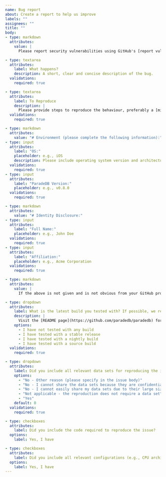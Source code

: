 ```yaml
---
name: Bug report
about: Create a report to help us improve
labels: ""
assignees: ""
title: ""
body:
- type: markdown
  attributes:
    value: |
      Please report security vulnerabilities using GitHub's [report vulnerability form](https://github.com/paradedb/paradedb/security/advisories/new).

- type: textarea
  attributes:
    label: What happens?
    description: A short, clear and concise description of the bug.
  validations:
    required: true

- type: textarea
  attributes:
    label: To Reproduce
    description: |
      Please provide steps to reproduce the behaviour, preferably a [minimal reproducible example](https://en.wikipedia.org/wiki/Minimal_reproducible_example). Please adhere to the following guidelines:
  validations:
    required: true

- type: markdown
  attributes:
    value: "# Environment (please complete the following information):"
- type: input
  attributes:
    label: "OS:"
    placeholder: e.g., iOS
    description: Please include operating system version and architecture (e.g., aarch64, x86, x64, etc)
  validations:
    required: true
- type: input
  attributes:
    label: "ParadeDB Version:"
    placeholder: e.g., v0.8.0
  validations:
    required: true

- type: markdown
  attributes:
    value: "# Identity Disclosure:"
- type: input
  attributes:
    label: "Full Name:"
    placeholder: e.g., John Doe
  validations:
    required: true
- type: input
  attributes:
    label: "Affiliation:"
    placeholder: e.g., Acme Corporation
  validations:
    required: true

- type: markdown
  attributes:
    value: |
      If the above is not given and is not obvious from your GitHub profile page, we might close your issue without further review. Please refer to the [reasoning behind this rule](https://berthub.eu/articles/posts/anonymous-help/) if you have questions.

- type: dropdown
  attributes:
    label: What is the latest build you tested with? If possible, we recommend testing by compiling the latest `dev` branch.
    description: |
      Visit the [README page](https://github.com/paradedb/paradedb) for instructions.
    options:
      - I have not tested with any build
      - I have tested with a stable release
      - I have tested with a nightly build
      - I have tested with a source build
  validations:
    required: true

- type: dropdown
  attributes:
    label: Did you include all relevant data sets for reproducing the issue?
    options:
      - "No - Other reason (please specify in the issue body)"
      - "No - I cannot share the data sets because they are confidential"
      - "No - I cannot easily share my data sets due to their large size"
      - "Not applicable - the reproduction does not require a data set"
      - "Yes"
    default: 0
  validations:
    required: true

- type: checkboxes
  attributes:
    label: Did you include the code required to reproduce the issue?
  options:
    label: Yes, I have

- type: checkboxes
  attributes:
    label: Did you include all relevant configurations (e.g., CPU architecture, PostgreSQL version, Linux distribution) to reproduce the issue?
  options:
    label: Yes, I have
---
```

